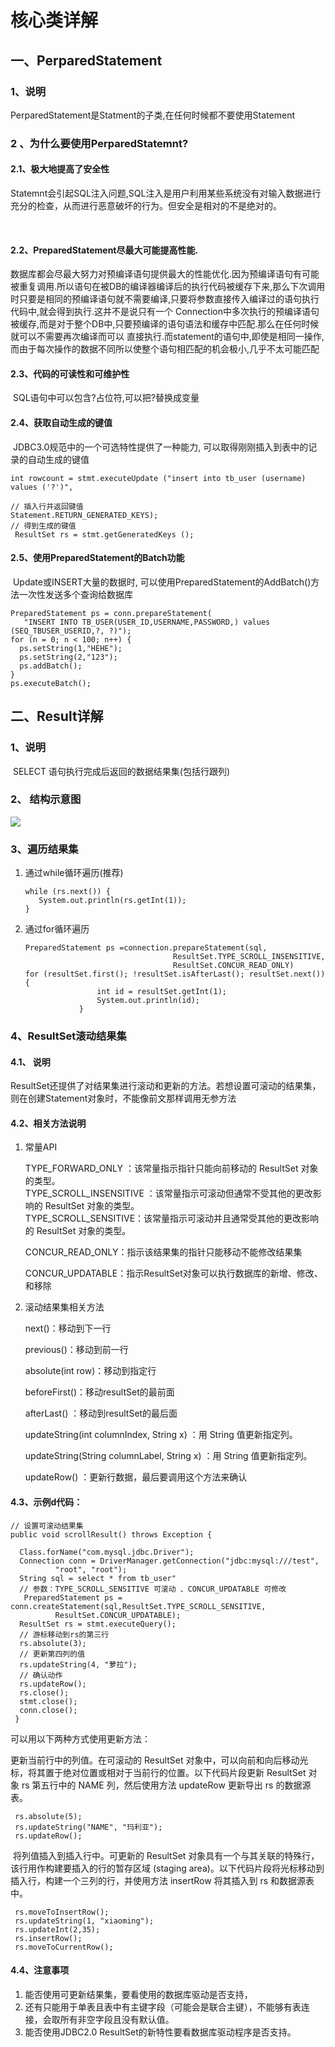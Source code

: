 # 核心类详解

## 一、PerparedStatement

### 1、说明

PerparedStatement是Statment的子类,在任何时候都不要使用Statement

### 2 、为什么要使用PerparedStatemnt?

#### 2.1、极大地提高了安全性

​    Statemnt会引起SQL注入问题,SQL注入是用户利用某些系统没有对输入数据进行充分的检查，从而进行恶意破坏的行为。但安全是相对的不是绝对的。

​

#### 2.2、PreparedStatement尽最大可能提高性能.

​    数据库都会尽最大努力对预编译语句提供最大的性能优化.因为预编译语句有可能被重复调用.所以语句在被DB的编译器编译后的执行代码被缓存下来,那么下次调用时只要是相同的预编译语句就不需要编译,只要将参数直接传入编译过的语句执行代码中,就会得到执行.这并不是说只有一个 Connection中多次执行的预编译语句被缓存,而是对于整个DB中,只要预编译的语句语法和缓存中匹配.那么在任何时候就可以不需要再次编译而可以 直接执行.而statement的语句中,即使是相同一操作,而由于每次操作的数据不同所以使整个语句相匹配的机会极小,几乎不太可能匹配

#### 2.3、代码的可读性和可维护性

​    SQL语句中可以包含?占位符,可以把?替换成变量

#### 2.4、获取自动生成的键值

​    JDBC3.0规范中的一个可选特性提供了一种能力, 可以取得刚刚插入到表中的记录的自动生成的键值

```
int rowcount = stmt.executeUpdate ("insert into tb_user (username) values ('?')",       
   
// 插入行并返回键值     
Statement.RETURN_GENERATED_KEYS);     
// 得到生成的键值     
 ResultSet rs = stmt.getGeneratedKeys ();
```

#### 2.5、使用PreparedStatement的Batch功能

​    Update或INSERT大量的数据时, 可以使用PreparedStatement的AddBatch\(\)方法一次性发送多个查询给数据库

```
PreparedStatement ps = conn.prepareStatement(     
   "INSERT INTO TB_USER(USER_ID,USERNAME,PASSWORD,) values (SEQ_TBUSER_USERID,?, ?)");     
for (n = 0; n < 100; n++) {     
  ps.setString(1,"HEHE");  
  ps.setString(2,"123");
  ps.addBatch(); 
}     
ps.executeBatch();
```

## 二、Result详解

### 1、说明

​    SELECT 语句执行完成后返回的数据结果集\(包括行跟列\)

### 2、 结构示意图

![](http://opzv089nq.bkt.clouddn.com/17-8-10/37474997.jpg)

### 3、遍历结果集

1. 通过while循环遍历\(推荐\)

   ```
   while (rs.next()) {
      System.out.println(rs.getInt(1));
   }
   ```

2. 通过for循环遍历

   ```
   PreparedStatement ps =connection.prepareStatement(sql,
                                    ResultSet.TYPE_SCROLL_INSENSITIVE,
                                    ResultSet.CONCUR_READ_ONLY)
   for (resultSet.first(); !resultSet.isAfterLast(); resultSet.next()) {
                   int id = resultSet.getInt(1);
                   System.out.println(id);
               }
   ```

### 4、ResultSet滚动结果集

#### 4.1、 说明

​    ResultSet还提供了对结果集进行滚动和更新的方法。若想设置可滚动的结果集，则在创建Statement对象时，不能像前文那样调用无参方法

#### 4.2、相关方法说明

1. 常量API

   TYPE\_FORWARD\_ONLY ：该常量指示指针只能向前移动的 ResultSet 对象的类型。  
   TYPE\_SCROLL\_INSENSITIVE ：该常量指示可滚动但通常不受其他的更改影响的 ResultSet 对象的类型。  
   TYPE\_SCROLL\_SENSITIVE：该常量指示可滚动并且通常受其他的更改影响的 ResultSet 对象的类型。

   CONCUR\_READ\_ONLY：指示该结果集的指针只能移动不能修改结果集

   CONCUR\_UPDATABLE：指示ResultSet对象可以执行数据库的新增、修改、和移除

2. 滚动结果集相关方法

   next\(\)：移动到下一行

   previous\(\)：移动到前一行

   absolute\(int row\)：移动到指定行

   beforeFirst\(\)：移动resultSet的最前面

   afterLast\(\) ：移动到resultSet的最后面

   updateString\(int columnIndex, String x\) ：用 String 值更新指定列。

   updateString\(String columnLabel, String x\) ：用 String 值更新指定列。

   updateRow\(\) ：更新行数据，最后要调用这个方法来确认

#### 4.3、示例d代码：

```
// 设置可滚动结果集
public void scrollResult() throws Exception {

  Class.forName("com.mysql.jdbc.Driver");
  Connection conn = DriverManager.getConnection("jdbc:mysql:///test",
          "root", "root");
  String sql = select * from tb_user"
  // 参数：TYPE_SCROLL_SENSITIVE 可滚动 、CONCUR_UPDATABLE 可修改
   PreparedStatement ps = conn.createStatement(sql,ResultSet.TYPE_SCROLL_SENSITIVE,
          ResultSet.CONCUR_UPDATABLE);
  ResultSet rs = stmt.executeQuery();
  // 游标移动到rs的第三行
  rs.absolute(3);
  // 更新第四列的值
  rs.updateString(4, "萝拉");
  // 确认动作
  rs.updateRow();
  rs.close();
  stmt.close();
  conn.close();
 }
```

可以用以下两种方式使用更新方法：

更新当前行中的列值。在可滚动的 ResultSet 对象中，可以向前和向后移动光标，将其置于绝对位置或相对于当前行的位置。以下代码片段更新 ResultSet 对象 rs 第五行中的 NAME 列，然后使用方法 updateRow 更新导出 rs 的数据源表。

```
 rs.absolute(5);
 rs.updateString("NAME", "玛利亚"); 
 rs.updateRow();
```

​    将列值插入到插入行中。可更新的 ResultSet 对象具有一个与其关联的特殊行，该行用作构建要插入的行的暂存区域 \(staging area\)。以下代码片段将光标移动到插入行，构建一个三列的行，并使用方法 insertRow 将其插入到 rs 和数据源表中。

```
 rs.moveToInsertRow();
 rs.updateString(1, "xiaoming");
 rs.updateInt(2,35); 
 rs.insertRow();
 rs.moveToCurrentRow();
```

#### 4.4、注意事项

1. 能否使用可更新结果集，要看使用的数据库驱动是否支持，
2. 还有只能用于单表且表中有主键字段（可能会是联合主键），不能够有表连接，会取所有非空字段且没有默认值。
3. 能否使用JDBC2.0 ResultSet的新特性要看数据库驱动程序是否支持。




